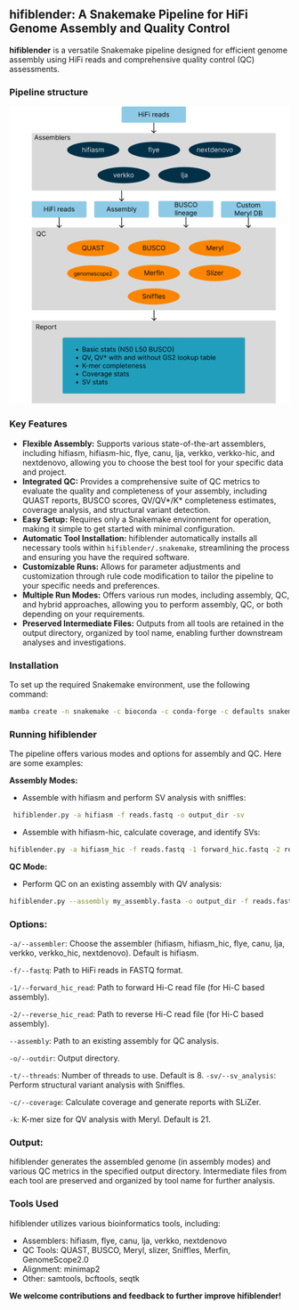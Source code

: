 ## hifiblender: A Snakemake Pipeline for HiFi Genome Assembly and Quality Control

**hifiblender** is a versatile Snakemake pipeline designed for efficient genome assembly using HiFi reads and comprehensive quality control (QC) assessments. 

### Pipeline structure

![Pipeline structure](docs/Hifiblender.jpg)

### Key Features

* **Flexible Assembly:** Supports various state-of-the-art assemblers, including hifiasm, hifiasm-hic, flye, canu, lja, verkko, verkko-hic, and nextdenovo, allowing you to choose the best tool for your specific data and project.
* **Integrated QC:** Provides a comprehensive suite of QC metrics to evaluate the quality and completeness of your assembly, including QUAST reports, BUSCO scores, QV/QV*/K* completeness estimates, coverage analysis, and structural variant detection. 
* **Easy Setup:** Requires only a Snakemake environment for operation, making it simple to get started with minimal configuration. 
* **Automatic Tool Installation:** hifiblender automatically installs all necessary tools within `hifiblender/.snakemake`, streamlining the process and ensuring you have the required software.
* **Customizable Runs:**  Allows for parameter adjustments and customization through rule code modification to tailor the pipeline to your specific needs and preferences.
* **Multiple Run Modes:** Offers various run modes, including assembly, QC, and hybrid approaches, allowing you to perform assembly, QC, or both depending on your requirements.
* **Preserved Intermediate Files:** Outputs from all tools are retained in the output directory, organized by tool name, enabling further downstream analyses and investigations. 

### Installation

To set up the required Snakemake environment, use the following command:

```bash
mamba create -n snakemake -c bioconda -c conda-forge -c defaults snakemake && conda activate snakemake
```

### Running hifiblender
The pipeline offers various modes and options for assembly and QC. Here are some examples:

**Assembly Modes:**

- Assemble with hifiasm and perform SV analysis with sniffles:

```bash
 hifiblender.py -a hifiasm -f reads.fastq -o output_dir -sv
 ```
- Assemble with hifiasm-hic, calculate coverage, and identify SVs:

```bash
hifiblender.py -a hifiasm_hic -f reads.fastq -1 forward_hic.fastq -2 reverse_hic.fastq -o output_dir -c -sv
```


**QC Mode:**

- Perform QC on an existing assembly with QV analysis:

```bash 
hifiblender.py --assembly my_assembly.fasta -o output_dir -f reads.fastq -k 21
```
### Options:
`-a/--assembler`: Choose the assembler (hifiasm, hifiasm_hic, flye, canu, lja, verkko, verkko_hic, nextdenovo). Default is hifiasm.

`-f/--fastq`: Path to HiFi reads in FASTQ format.

`-1/--forward_hic_read`: Path to forward Hi-C read file (for Hi-C based assembly).

`-2/--reverse_hic_read`: Path to reverse Hi-C read file (for Hi-C based assembly).

`--assembly`: Path to an existing assembly for QC analysis.

`-o/--outdir`: Output directory.

`-t/--threads`: Number of threads to use. Default is 8.
`-sv/--sv_analysis`: Perform structural variant analysis with Sniffles.

`-c/--coverage`: Calculate coverage and generate reports with SLiZer.

`-k`: K-mer size for QV analysis with Meryl. Default is 21.
### Output:
hifiblender generates the assembled genome (in assembly modes) and various QC metrics in the specified output directory.
Intermediate files from each tool are preserved and organized by tool name for further analysis.
### Tools Used
hifiblender utilizes various bioinformatics tools, including:
- Assemblers: hifiasm, flye, canu, lja, verkko, nextdenovo
- QC Tools: QUAST, BUSCO, Meryl, slizer, Sniffles, Merfin, GenomeScope2.0
- Alignment: minimap2
- Other: samtools, bcftools, seqtk

**We welcome contributions and feedback to further improve hifiblender!**